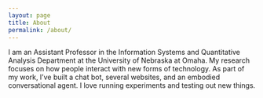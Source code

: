 ```yaml
---
layout: page
title: About
permalink: /about/
---
```


I am an Assistant Professor in the Information Systems and Quantitative Analysis Department at the University of Nebraska at Omaha. My research focuses on how people interact with new forms of technology. As part of my work, I’ve built a chat bot, several websites, and an embodied conversational agent. I love running experiments and testing out new things.
